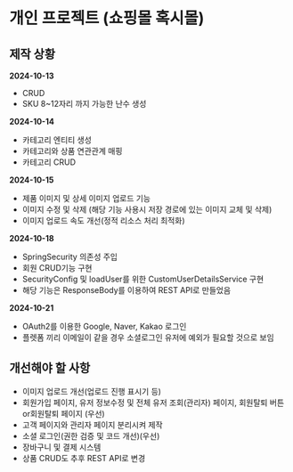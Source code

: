# 개인 프로젝트 (쇼핑몰 혹시몰)

## 제작 상황

**2024-10-13**
- CRUD
- SKU 8~12자리 까지 가능한 난수 생성

**2024-10-14**
- 카테고리 엔티티 생성
- 카테고리와 상품 연관관계 매핑
- 카테고리 CRUD

**2024-10-15**
- 제품 이미지 및 상세 이미지 업로드 기능
- 이미지 수정 및 삭제 (해당 기능 사용시 저장 경로에 있는 이미지 교체 및 삭제)
- 이미지 업로드 속도 개선(정적 리소스 처리 최적화)

**2024-10-18**
- SpringSecurity 의존성 주입
- 회원 CRUD기능 구현
- SecurityConfig 및 loadUser를 위한 CustomUserDetailsService 구현
- 해당 기능은 ResponseBody를 이용하여 REST API로 만들었음

**2024-10-21**
- OAuth2를 이용한 Google, Naver, Kakao 로그인
- 플렛폼 끼리 이메일이 같을 경우 소셜로그인 유저에 예외가 필요할 것으로 보임

## 개선해야 할 사항
- 이미지 업로드 개선(업로드 진행 표시기 등)
- 회원가입 페이지, 유저 정보수정 및 전체 유저 조회(관리자) 페이지, 회원탈퇴 버튼or회원탈퇴 페이지 (우선)
- 고객 페이지와 관리자 페이지 분리시켜 제작
- 소셜 로그인(권한 검증 및 코드 개선)(우선)
- 장바구니 및 결제 시스템
- 상품 CRUD도 추후 REST API로 변경
